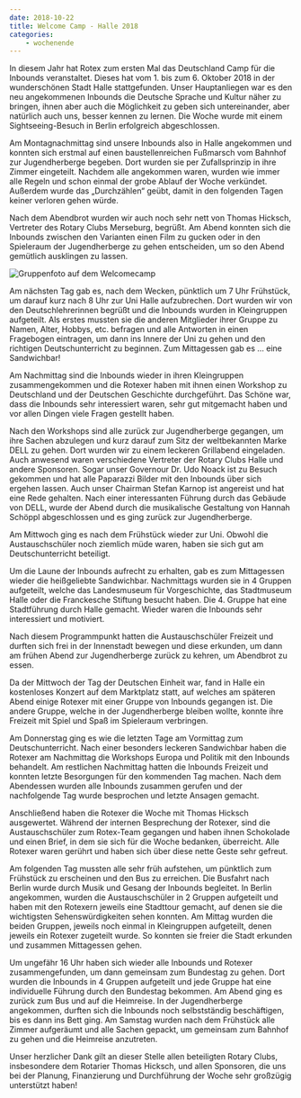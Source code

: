 ```yaml
---
date: 2018-10-22
title: Welcome Camp - Halle 2018
categories:
    - wochenende
---
```

In diesem Jahr hat Rotex zum ersten Mal das Deutschland Camp für die Inbounds
veranstaltet. Dieses hat vom 1. bis zum 6. Oktober 2018 in der wunderschönen
Stadt Halle stattgefunden. Unser Hauptanliegen war es den neu angekommenen
Inbounds die Deutsche Sprache und Kultur näher zu bringen, ihnen aber auch die
Möglichkeit zu geben sich untereinander, aber natürlich auch uns, besser kennen
zu lernen. Die Woche wurde mit einem Sightseeing-Besuch in Berlin erfolgreich
abgeschlossen.

Am Montagnachmittag sind unsere Inbounds also in Halle angekommen und konnten
sich erstmal auf einen baustellenreichen Fußmarsch vom Bahnhof zur
Jugendherberge begeben. Dort wurden sie per Zufallsprinzip in ihre Zimmer
eingeteilt. Nachdem alle angekommen waren, wurden wie immer alle Regeln und
schon einmal der grobe Ablauf der Woche verkündet. Außerdem wurde das
„Durchzählen“ geübt, damit in den folgenden Tagen keiner verloren gehen würde.

Nach dem Abendbrot wurden wir auch noch sehr nett von Thomas Hicksch, Vertreter
des Rotary Clubs Merseburg, begrüßt. Am Abend konnten sich die Inbounds zwischen
den Varianten einen Film zu gucken oder in den Spieleraum der Jugendherberge zu
gehen entscheiden, um so den Abend gemütlich ausklingen zu lassen.

![Gruppenfoto auf dem Welcomecamp](/img/2018-halle.jpg)

Am nächsten Tag gab es, nach dem Wecken, pünktlich um 7 Uhr Frühstück, um darauf
kurz nach 8 Uhr zur Uni Halle aufzubrechen. Dort wurden wir von den
Deutschlehrerinnen begrüßt und die Inbounds wurden in Kleingruppen aufgeteilt.
Als erstes mussten sie die anderen Mitglieder ihrer Gruppe zu Namen, Alter,
Hobbys, etc. befragen und alle Antworten in einen Fragebogen eintragen, um dann
ins Innere der Uni zu gehen und den richtigen Deutschunterricht zu beginnen. Zum
Mittagessen gab es … eine Sandwichbar!

Am Nachmittag sind die Inbounds wieder in ihren Kleingruppen zusammengekommen
und die Rotexer haben mit ihnen einen Workshop zu Deutschland und der Deutschen
Geschichte durchgeführt. Das Schöne war, dass die Inbounds sehr interessiert
waren, sehr gut mitgemacht haben und vor allen Dingen viele Fragen gestellt
haben.

Nach den Workshops sind alle zurück zur Jugendherberge gegangen, um ihre Sachen
abzulegen und kurz darauf zum Sitz der weltbekannten Marke DELL zu gehen. Dort
wurden wir zu einem leckeren Grillabend eingeladen. Auch anwesend waren
verschiedene Vertreter der Rotary Clubs Halle und andere Sponsoren. Sogar unser
Governour Dr. Udo Noack ist zu Besuch gekommen und hat alle Paparazzi Bilder mit
den Inbounds über sich ergehen lassen. Auch unser Chairman Stefan Karnop ist
angereist und hat eine Rede gehalten. Nach einer interessanten Führung durch das
Gebäude von DELL, wurde der Abend durch die musikalische Gestaltung von Hannah
Schöppl abgeschlossen und es ging zurück zur Jugendherberge.

Am Mittwoch ging es nach dem Frühstück wieder zur Uni. Obwohl die
Austauschschüler noch ziemlich müde waren, haben sie sich gut am
Deutschunterricht beteiligt.

Um die Laune der Inbounds aufrecht zu erhalten, gab es zum Mittagessen wieder
die heißgeliebte Sandwichbar. Nachmittags wurden sie in 4 Gruppen aufgeteilt,
welche das Landesmuseum für Vorgeschichte, das Stadtmuseum Halle oder die
Franckesche Stiftung besucht haben. Die 4. Gruppe hat eine Stadtführung durch
Halle gemacht. Wieder waren die Inbounds sehr interessiert und motiviert.

Nach diesem Programmpunkt hatten die Austauschschüler Freizeit und durften sich
frei in der Innenstadt bewegen und diese erkunden, um dann am frühen Abend zur
Jugendherberge zurück zu kehren, um Abendbrot zu essen.

Da der Mittwoch der Tag der Deutschen Einheit war, fand in Halle ein kostenloses
Konzert auf dem Marktplatz statt, auf welches am späteren Abend einige Rotexer
mit einer Gruppe von Inbounds gegangen ist. Die andere Gruppe, welche in der
Jugendherberge bleiben wollte, konnte ihre Freizeit mit Spiel und Spaß im
Spieleraum verbringen.

Am Donnerstag ging es wie die letzten Tage am Vormittag zum Deutschunterricht.
Nach einer besonders leckeren Sandwichbar haben die Rotexer am Nachmittag die
Workshops Europa und Politik mit den Inbounds behandelt. Am restlichen
Nachmittag hatten die Inbounds Freizeit und konnten letzte Besorgungen für den
kommenden Tag machen. Nach dem Abendessen wurden alle Inbounds zusammen gerufen
und der nachfolgende Tag wurde besprochen und letzte Ansagen gemacht.

Anschließend haben die Rotexer die Woche mit Thomas Hicksch ausgewertet. Während
der internen Besprechung der Rotexer, sind die Austauschschüler zum Rotex-Team
gegangen und haben ihnen Schokolade und einen Brief, in dem sie sich für die
Woche bedanken, überreicht. Alle Rotexer waren gerührt und haben sich über diese
nette Geste sehr gefreut.

Am folgenden Tag mussten alle sehr früh aufstehen, um pünktlich zum Frühstück zu
erscheinen und den Bus zu erreichen. Die Busfahrt nach Berlin wurde durch Musik
und Gesang der Inbounds begleitet. In Berlin angekommen, wurden die
Austauschschüler in 2 Gruppen aufgeteilt und haben mit den Rotexern jeweils eine
Stadttour gemacht, auf denen sie die wichtigsten Sehenswürdigkeiten sehen
konnten. Am Mittag wurden die beiden Gruppen, jeweils noch einmal in
Kleingruppen aufgeteilt, denen jeweils ein Rotexer zugeteilt wurde. So konnten
sie freier die Stadt erkunden und zusammen Mittagessen gehen.

Um ungefähr 16 Uhr haben sich wieder alle Inbounds und Rotexer zusammengefunden,
um dann gemeinsam zum Bundestag zu gehen. Dort wurden die Inbounds in 4 Gruppen
aufgeteilt und jede Gruppe hat eine individuelle Führung durch den Bundestag
bekommen. Am Abend ging es zurück zum Bus und auf die Heimreise. In der
Jugendherberge angekommen, durften sich die Inbounds noch selbstständig
beschäftigen, bis es dann ins Bett ging. Am Samstag wurden nach dem Frühstück
alle Zimmer aufgeräumt und alle Sachen gepackt, um gemeinsam zum Bahnhof zu
gehen und die Heimreise anzutreten. 

Unser herzlicher Dank gilt an dieser Stelle allen beteiligten Rotary Clubs,
insbesondere dem Rotarier Thomas Hicksch, und allen Sponsoren, die uns bei der
Planung, Finanzierung und Durchführung der Woche sehr großzügig unterstützt
haben!